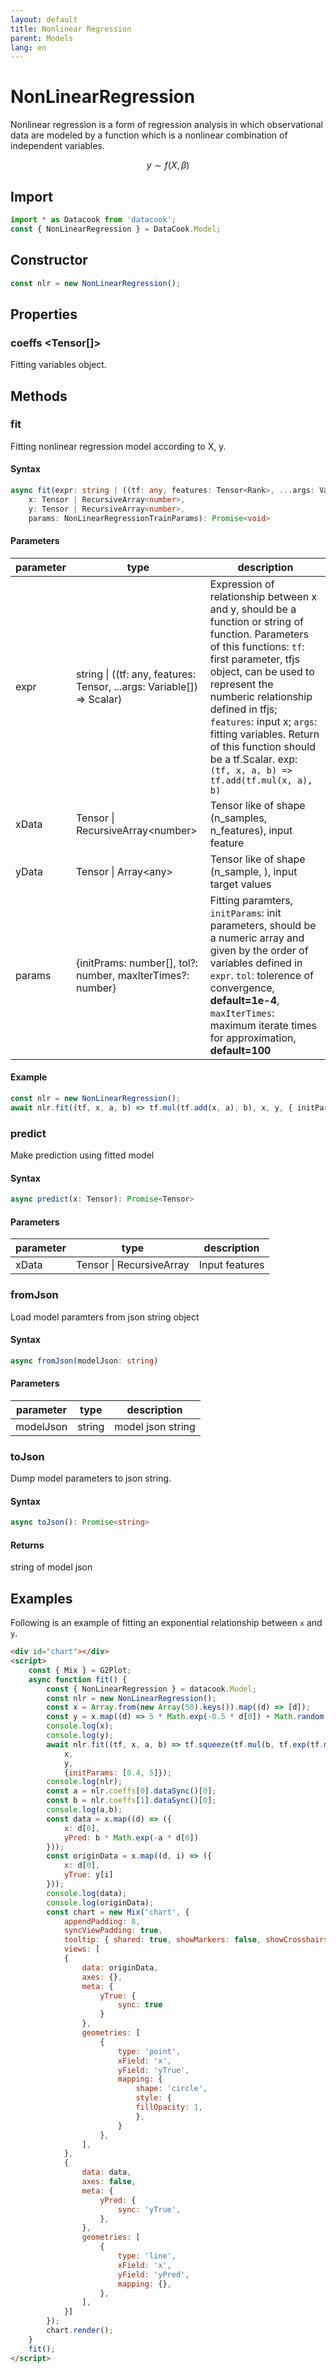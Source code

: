 ```yaml
---
layout: default
title: Nonlinear Regression
parent: Models
lang: en
---
```


# NonLinearRegression

Nonlinear regression is a form of regression analysis in which observational data are modeled by a function
which is a nonlinear combination of independent variables.

$$ y \sim f(X, \beta) $$

## Import 

```typescript
import * as Datacook from 'datacook';
const { NonLinearRegression } = DataCook.Model;
```


## Constructor

```typescript
const nlr = new NonLinearRegression();
```

## Properties

### coeffs <Tensor[]>

Fitting variables object.

## Methods

### fit

Fitting nonlinear regression model according to X, y.

#### Syntax
```typescript
async fit(expr: string | ((tf: any, features: Tensor<Rank>, ...args: Variable[]) => Scalar),
    x: Tensor | RecursiveArray<number>,
    y: Tensor | RecursiveArray<number>,
    params: NonLinearRegressionTrainParams): Promise<void>
```

#### Parameters

| parameter | type | description |
| --------- | ---- | ----------- |
| expr | string \| ((tf: any, features: Tensor<Rank>, ...args: Variable[]) => Scalar) | Expression of relationship between x and y, should be a function or string of function. Parameters of this functions: `tf`: first parameter, tfjs object, can be used to represent the numberic relationship defined in tfjs; `features`: input x; `args`: fitting variables. Return of this function should be a tf.Scalar. exp: `(tf, x, a, b) => tf.add(tf.mul(x, a), b)` |
| xData | Tensor \| RecursiveArray\<number\> | Tensor like of shape (n_samples, n_features), input feature |
| yData | Tensor \| Array\<any\> | Tensor like of shape (n_sample, ), input target values |
| params | {initPrams: number[], tol?: number, maxIterTimes?: number} | Fitting paramters, `initParams`: init parameters, should be a numeric array and given by the order of variables defined in `expr`. `tol`: tolerence of convergence, **default=1e-4**, `maxIterTimes`: maximum iterate times for approximation, **default=100**|

#### Example

```typescript
const nlr = new NonLinearRegression();
await nlr.fit((tf, x, a, b) => tf.mul(tf.add(x, a), b), x, y, { initParams: [1, 2] })
```

### predict

Make prediction using fitted model

#### Syntax

```typescript
async predict(x: Tensor): Promise<Tensor>
```

#### Parameters


| parameter | type | description |
| --------- | ---- | ----------- |
| xData | Tensor \| RecursiveArray<number> | Input features |

### fromJson

Load model paramters from json string object


#### Syntax

```typescript
async fromJson(modelJson: string)
```

#### Parameters

| parameter | type | description |
| --------- | ---- | ----------- |
| modelJson | string | model json string |


### toJson

Dump model parameters to json string.

#### Syntax

```typescript
async toJson(): Promise<string>
```

#### Returns

string of model json

## Examples

Following is an example of fitting an exponential relationship between `x` and `y`.

```html
<div id="chart"></div>
<script>
    const { Mix } = G2Plot;
    async function fit() {
        const { NonLinearRegression } = datacook.Model;
        const nlr = new NonLinearRegression();
        const x = Array.from(new Array(50).keys()).map((d) => [d]);
        const y = x.map((d) => 5 * Math.exp(-0.5 * d[0]) + Math.random() - 0.5);
        console.log(x);
        console.log(y);
        await nlr.fit((tf, x, a, b) => tf.squeeze(tf.mul(b, tf.exp(tf.mul(tf.neg(a), x)))),
            x,
            y,
            {initParams: [0.4, 5]});
        console.log(nlr);
        const a = nlr.coeffs[0].dataSync()[0];
        const b = nlr.coeffs[1].dataSync()[0];
        console.log(a,b);
        const data = x.map((d) => ({
            x: d[0],
            yPred: b * Math.exp(-a * d[0])
        }));
        const originData = x.map((d, i) => ({
            x: d[0],
            yTrue: y[i]
        }));
        console.log(data);
        console.log(originData);
        const chart = new Mix('chart', {
            appendPadding: 8,
            syncViewPadding: true,
            tooltip: { shared: true, showMarkers: false, showCrosshairs: true, offsetY: -50 },
            views: [
            {
                data: originData,
                axes: {},
                meta: {
                    yTrue: {
                        sync: true
                    }
                },
                geometries: [
                    {
                        type: 'point',
                        xField: 'x',
                        yField: 'yTrue',
                        mapping: {
                            shape: 'circle',
                            style: {
                            fillOpacity: 1,
                            },
                        }
                    },
                ],
            },
            {
                data: data,
                axes: false,
                meta: {
                    yPred: {
                        sync: 'yTrue',
                    },
                },
                geometries: [
                    {
                        type: 'line',
                        xField: 'x',
                        yField: 'yPred',
                        mapping: {},
                    },
                ],
            }]
        });
        chart.render();
    }
    fit();
</script>
```

<div id="chart"></div>
<script>
    const { Mix } = G2Plot;
    async function fit() {
        const { NonLinearRegression } = datacook.Model;
        const nlr = new NonLinearRegression();
        const x = Array.from(new Array(50).keys()).map((d) => [d]);
        const y = x.map((d) => 5 * Math.exp(-0.5 * d[0]) + Math.random() - 0.5);
        console.log(x);
        console.log(y);
        await nlr.fit((tf, x, a, b) => tf.squeeze(tf.mul(b, tf.exp(tf.mul(tf.neg(a), x)))),
            x,
            y,
            {initParams: [0.4, 5]});
        console.log(nlr);
        const a = nlr.coeffs[0].dataSync()[0];
        const b = nlr.coeffs[1].dataSync()[0];
        console.log(a,b);
        const data = x.map((d) => ({
            x: d[0],
            yPred: b * Math.exp(-a * d[0])
        }));
        const originData = x.map((d, i) => ({
            x: d[0],
            yTrue: y[i]
        }));
        console.log(data);
        console.log(originData);
        const chart = new Mix('chart', {
            appendPadding: 8,
            syncViewPadding: true,
            tooltip: { shared: true, showMarkers: false, showCrosshairs: true, offsetY: -50 },
            views: [
            {
                data: originData,
                axes: {},
                meta: {
                    yTrue: {
                        sync: true
                    }
                },
                geometries: [
                    {
                        type: 'point',
                        xField: 'x',
                        yField: 'yTrue',
                        mapping: {
                            shape: 'circle',
                            style: {
                            fillOpacity: 1,
                            },
                        }
                    },
                ],
            },
            {
                data: data,
                axes: false,
                meta: {
                    yPred: {
                        sync: 'yTrue',
                    },
                },
                geometries: [
                    {
                        type: 'line',
                        xField: 'x',
                        yField: 'yPred',
                        mapping: {},
                    },
                ],
            }]
        });
        chart.render();
    }
    fit();
</script>